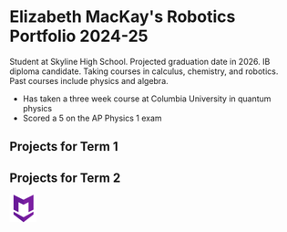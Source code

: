 # Elizabeth MacKay's Robotics Portfolio 2024-25
Student at Skyline High School. Projected graduation date in 2026. IB diploma candidate. Taking courses in calculus, chemistry, and robotics. Past courses include physics and algebra.
* Has taken a three week course at Columbia University in quantum physics
* Scored a 5 on the AP Physics 1 exam

## Projects for Term 1

## Projects for Term 2

![title](https://github.com/adam-p/markdown-here/raw/master/src/common/images/icon48.png)

